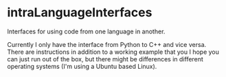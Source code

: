 # intraLanguageInterfaces

Interfaces for using code from one language in another.

Currently I only have the interface from Python to C++ and vice versa.
There are instructions in addition to a working example that you I hope you can just run out of the box, but there might be differences in different operating systems (I'm using a Ubuntu based Linux).
